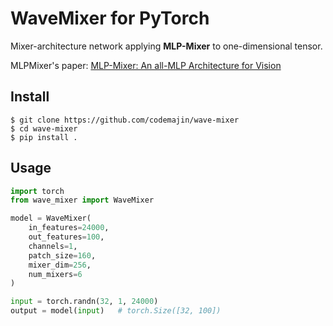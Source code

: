 # WaveMixer for PyTorch

Mixer-architecture network applying **MLP-Mixer** to one-dimensional tensor.

MLPMixer's paper: [MLP-Mixer: An all-MLP Architecture for Vision](https://arxiv.org/abs/2105.01601)

## Install

```
$ git clone https://github.com/codemajin/wave-mixer
$ cd wave-mixer
$ pip install .
```

## Usage

```python
import torch
from wave_mixer import WaveMixer

model = WaveMixer(
    in_features=24000,
    out_features=100,
    channels=1,
    patch_size=160,
    mixer_dim=256,
    num_mixers=6
)

input = torch.randn(32, 1, 24000)
output = model(input)   # torch.Size([32, 100])
```